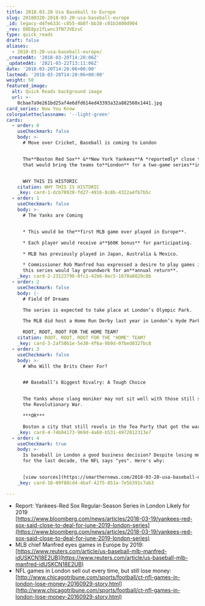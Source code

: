 ```yaml
---
title: 2018.03.20 Usa Baseball to Europe
slug: 20180320-2018-03-20-usa-baseball-europe
_id: legacy-d4fe633c-c855-4b8f-bb30-c01b3400d904
_rev: O8E8pz1fLwnc3fN7JVEzvC
type: quick_reads
draft: false
aliases:
  - 2018-03-20-usa-baseball-europe/
_createdAt: '2018-03-20T14:20:06Z'
_updatedAt: '2021-03-22T13:11:06Z'
date: '2018-03-20T14:20:06+00:00'
lastmod: '2018-03-20T14:20:06+00:00'
weight: 50
featured_image:
  alt: Quick Reads background image
  url: >-
    0cbae7a9e261bd25af4e6dfd614ed43393a32a882560x1441.jpg
card_series: Now You Know
colorpaletteclassname: '--light-green'
cards:
  - order: 0
    useCheckmark: false
    body: >-
      # Move over Cricket, Baseball is coming to London


      The**Boston Red Sox** &**New York Yankees**A *reportedly* close to a deal
      that would bring the teams to**London** for a two-game series**in 2019**.


      WHY THIS IS HISTORIC
    citation: WHY THIS IS HISTORIC
    _key: card-1-dcb70928-fd27-4916-8c8b-4322a4fb7b5c
  - order: 1
    useCheckmark: false
    body: >-
      # The Yanks are Coming


      * This would be the**first MLB game ever played in Europe**.

      * Each player would receive a**$60K bonus** for participating.

      * MLB has previously played in Japan, Australia & Mexico.

      * Commissioner Rob Manfred has expressed a desire to play games in London,
      this series would lay groundwork for an**annual return**.
    _key: card-2-23123796-0fc1-42b6-8ec5-1670a8029c8b
  - order: 2
    useCheckmark: false
    body: |-
      # Field Of Dreams

      The series is expected to take place at London’s Olympic Park.

      The MLB did host a Home Run Derby last year in London’s Hyde Park.

      ROOT, ROOT, ROOT FOR THE HOME TEAM?
    citation: ROOT, ROOT, ROOT FOR THE "HOME" TEAM?
    _key: card-3-2af50b1e-5e30-4f6a-9b9d-07bed0327bc8
  - order: 3
    useCheckmark: false
    body: >-
      # Who Will the Brits Cheer For?


      ## Baseball’s Biggest Rivalry: A Tough Choice


      The Yanks whose slang moniker may not sit well with those still sore over
      the Revolutionary War.  

      ***OR***  

      Boston a city that still revels in the Tea Party that got the war started.
    _key: card-4-74b04173-969d-4a60-b531-4972812313e7
  - order: 4
    useCheckmark: true
    body: >-
      Is baseball in London a good business decision? Despite losing money there
      for the last decade, the NFL says "yes". Here's why:


      [view sources](https://smarthernews.com/2018-03-20-usa-baseball-europe/)
    _key: card-10-09f88cd4-4baf-4275-851a-7e5b391c7ab3

---
```

* Report: Yankees-Red Sox Regular-Season Series in London Likely for 2019  
[https://www.bloomberg.com/news/articles/2018-03-19/yankees-red-sox-said-close-to-deal-for-june-2019-london-series](https://www.bloomberg.com/news/articles/2018-03-19/yankees-red-sox-said-close-to-deal-for-june-2019-london-series)
* MLB chief Manfred eyes games in Europe by 2019: [https://www.reuters.com/article/us-baseball-mlb-manfred-idUSKCN18E2UB](https://www.reuters.com/article/us-baseball-mlb-manfred-idUSKCN18E2UB)
* NFL games in London sell out every time, but still lose money: [http://www.chicagotribune.com/sports/football/ct-nfl-games-in-london-lose-money-20160929-story.html](http://www.chicagotribune.com/sports/football/ct-nfl-games-in-london-lose-money-20160929-story.html)